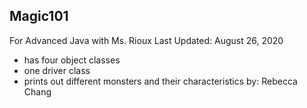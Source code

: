 ## Magic101
For Advanced Java with Ms. Rioux
Last Updated: August 26, 2020
* has four object classes 
* one driver class
* prints out different monsters and their characteristics
by: Rebecca Chang
